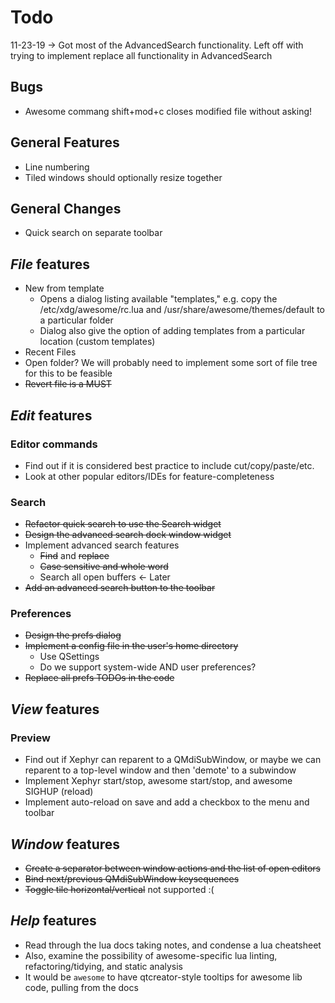# Todo

11-23-19 -> Got most of the AdvancedSearch functionality. Left off with trying to implement replace all functionality in AdvancedSearch

## Bugs

* Awesome commang shift+mod+c closes modified file without asking!

## General Features

* Line numbering
* Tiled windows should optionally resize together

## General Changes

* Quick search on separate toolbar

## *File* features

* New from template
	- Opens a dialog listing available "templates," e.g. copy the /etc/xdg/awesome/rc.lua and /usr/share/awesome/themes/default to a particular folder
	- Dialog also give the option of adding templates from a particular location (custom templates)
* Recent Files
* Open folder? We will probably need to implement some sort of file tree for this to be feasible
* ~~Revert file is a MUST~~

## *Edit* features

### Editor commands

* Find out if it is considered best practice to include cut/copy/paste/etc.
* Look at other popular editors/IDEs for feature-completeness

### Search

* ~~Refactor quick search to use the Search widget~~
* ~~Design the advanced search dock window widget~~
* Implement advanced search features
	- ~~Find~~ and ~~replace~~
	- ~~Case sensitive and whole word~~
	- Search all open buffers <- Later
* ~~Add an advanced search button to the toolbar~~

### Preferences

* ~~Design the prefs dialog~~
* ~~Implement a config file in the user's home directory~~
	- Use QSettings
	- Do we support system-wide AND user preferences?
* ~~Replace all prefs TODOs in the code~~

## *View* features

### Preview

* Find out if Xephyr can reparent to a QMdiSubWindow, or maybe we can reparent to a top-level window and then 'demote' to a subwindow
* Implement Xephyr start/stop, awesome start/stop, and awesome SIGHUP (reload)
* Implement auto-reload on save and add a checkbox to the menu and toolbar

## *Window* features

* ~~Create a separator between window actions and the list of open editors~~
* ~~Bind next/previous QMdiSubWindow keysequences~~
* ~~Toggle tile horizontal/vertical~~ not supported :(

## *Help* features

* Read through the lua docs taking notes, and condense a lua cheatsheet
* Also, examine the possibility of awesome-specific lua linting, refactoring/tidying, and static analysis
* It would be `awesome` to have qtcreator-style tooltips for awesome lib code, pulling from the docs
